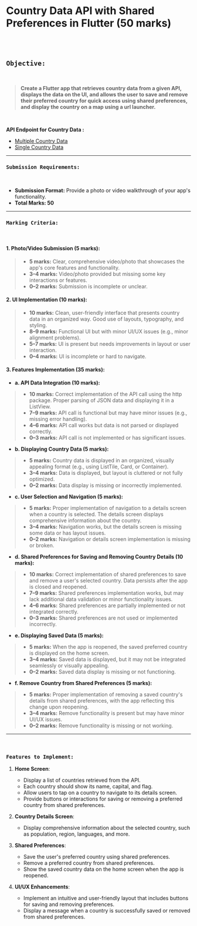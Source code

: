 # Country Data API with Shared Preferences in Flutter (50 marks)

<br><br>

## `Objective:`

<br>

> **Create a Flutter app that retrieves country data from a given API, displays the data on the UI, and allows the user to save and remove their preferred country for quick access using shared preferences, and display the country on a map using a url launcher.**

<br>

**API Endpoint for Country Data :** 
<br>
 * [Multiple Country Data](https://restcountries.com/v3.1/all) <br>
 * [Single Country Data](https://restcountries.com/v3.1/name/india)

---

### `Submission Requirements:`

<br>

* **Submission Format:** Provide a photo or video walkthrough of your app's functionality.
* **Total Marks: 50**

---

### `Marking Criteria:`

<br>

#### 1. Photo/Video Submission (5 marks):

  > * **5 marks:** Clear, comprehensive video/photo that showcases the app's core features and functionality.
  > * **3–4 marks:** Video/photo provided but missing some key interactions or features.
  > * **0–2 marks:** Submission is incomplete or unclear.

#### 2. UI Implementation (10 marks):

  > * **10 marks:** Clean, user-friendly interface that presents country data in an organized way. Good use of layouts, typography, and styling.
  > * **8–9 marks:** Functional UI but with minor UI/UX issues (e.g., minor alignment problems).
  > * **5–7 marks:** UI is present but needs improvements in layout or user interaction.
  > * **0–4 marks:** UI is incomplete or hard to navigate.

#### 3. Features Implementation (35 marks):

  -  **a. API Data Integration (10 marks):**
    
  > * **10 marks:** Correct implementation of the API call using the http package. Proper parsing of JSON data and displaying it in a ListView.
  > * **7–9 marks:** API call is functional but may have minor issues (e.g., missing error handling).
  > * **4–6 marks:** API call works but data is not parsed or displayed correctly.
  > * **0–3 marks:** API call is not implemented or has significant issues.
  
  - **b. Displaying Country Data (5 marks):**
    
  > * **5 marks:** Country data is displayed in an organized, visually appealing format (e.g., using ListTile, Card, or Container).
  > * **3–4 marks:** Data is displayed, but layout is cluttered or not fully optimized.
  > * **0–2 marks:** Data display is missing or incorrectly implemented.

  - **c. User Selection and Navigation (5 marks):**
    
  > * **5 marks:** Proper implementation of navigation to a details screen when a country is selected. The details screen displays comprehensive information about the country.
  > * **3–4 marks:** Navigation works, but the details screen is missing some data or has layout issues.
  > * **0–2 marks:** Navigation or details screen implementation is missing or broken.

  - **d. Shared Preferences for Saving and Removing Country Details (10 marks):**
    
  > * **10 marks:** Correct implementation of shared preferences to save and remove a user's selected country. Data persists after the app is closed and reopened.
  > * **7–9 marks:** Shared preferences implementation works, but may lack additional data validation or minor functionality issues.
  > * **4–6 marks:** Shared preferences are partially implemented or not integrated correctly.
  > * **0–3 marks:** Shared preferences are not used or implemented incorrectly.

  - **e. Displaying Saved Data (5 marks):**
    
  > * **5 marks:** When the app is reopened, the saved preferred country is displayed on the home screen.
  > * **3–4 marks:** Saved data is displayed, but it may not be integrated seamlessly or visually appealing.
  > * **0–2 marks:** Saved data display is missing or not functioning.

   - **f. Remove Country from Shared Preferences (5 marks):**
    
  > * **5 marks:** Proper implementation of removing a saved country's details from shared preferences, with the app reflecting this change upon reopening.
  > * **3–4 marks:** Remove functionality is present but may have minor UI/UX issues.
  > * **0–2 marks:** Remove functionality is missing or not working.

---

<br>

### `Features to Implement:`

  1. **Home Screen**:
     - Display a list of countries retrieved from the API.
     - Each country should show its name, capital, and flag.
     - Allow users to tap on a country to navigate to its details screen.
     - Provide buttons or interactions for saving or removing a preferred country from shared preferences.

2. **Country Details Screen**:
   - Display comprehensive information about the selected country, such as population, region, languages, and more.

3. **Shared Preferences**:
   - Save the user's preferred country using shared preferences.
   - Remove a preferred country from shared preferences.
   - Show the saved country data on the home screen when the app is reopened.

4. **UI/UX Enhancements**:
   - Implement an intuitive and user-friendly layout that includes buttons for saving and removing preferences.
   - Display a message when a country is successfully saved or removed from shared preferences.
